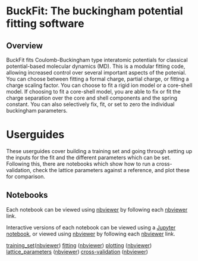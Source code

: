 # BuckFit: The buckingham potential fitting software

## Overview
BuckFit fits Coulomb-Buckingham type interatomic potentials for classical potential-based molecular dynamics (MD). This is a modular fitting code, allowing increased control over several important aspects of the potenial. You can choose between fitting a formal charge, partial charge, or fitting a charge scaling factor. You can choose to fit a rigid ion model or a core-shell model. If choosing to fit a core-shell model, you are able to fix or fit the charge separation over the core and shell components and the spring constant. You can also selectively fix, fit, or set to zero the individual buckingham parameters.

# Userguides

These userguides cover building a training set and going through setting up the inputs for the fit and the different parameters which can be set. Following this, there are notebooks which show how to run a cross-validation, check the lattice parameters against a reference, and plot these for comparison.

## Notebooks

Each notebook can be viewed using [nbviewer](https://nbviewer.jupyter.org) by following each [nbviewer]() link.


Interactive versions of each notebook can be viewed using a [Jupyter notebook](http://jupyter-notebook.readthedocs.io/en/latest/#), or viewed using [nbviewer](https://nbviewer.jupyter.org) by following each [nbviewer]() link.

[training_set](https://github.com/LMMorgan/BuckFit/blob/master/userguides/training_set.ipynb)([nbviewer](https://nbviewer.jupyter.org/github/LMMorgan/BuckFit/blob/master/userguides/training_set.ipynb))
[fitting](https://github.com/LMMorgan/BuckFit/blob/master/userguides/fitting.ipynb) ([nbviewer](https://nbviewer.jupyter.org/github/LMMorgan/BuckFit/blob/master/userguides/fitting.ipynb))
[plotting](https://github.com/LMMorgan/BuckFit/blob/master/userguides/plotting.ipynb) ([nbviewer](https://nbviewer.jupyter.org/github/LMMorgan/BuckFit/blob/master/userguides/plotting.ipynb))
[lattice_parameters](https://github.com/LMMorgan/BuckFit/blob/master/userguides/lattice_parameters.ipynb) ([nbviewer](https://nbviewer.jupyter.org/github/LMMorgan/BuckFit/blob/master/userguides/lattice_parameters.ipynb))
[cross-validation](https://github.com/LMMorgan/BuckFit/blob/master/userguides/cross-validation.ipynb) ([nbviewer](https://nbviewer.jupyter.org/github/LMMorgan/BuckFit/blob/master/userguides/cross-validation.ipynb))